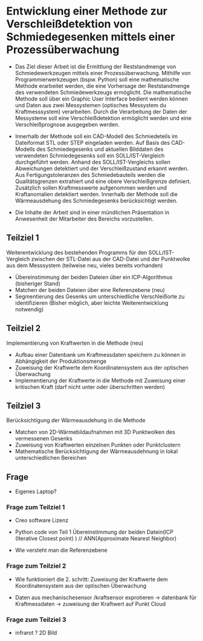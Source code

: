 # Entwicklung einer Methode zur Verschleißdetektion von Schmiedegesenken mittels einer Prozessüberwachung

- Das Ziel dieser Arbeit ist die Ermittlung der Reststandmenge von Schmiedewerkzeugen mittels einer Prozessüberwachung. Mithilfe von Programmierwerkzeugen (bspw. Python) soll eine mathematische Methode erarbeitet werden, die eine Vorhersage der Reststandmenge des verwendeten Schmiedewerkzeugs ermöglicht. Die mathematische Methode soll über ein Graphic User Interface bedient werden können und Daten aus zwei Messystemen (optisches Messystem du Kraftmesssystem) verarbeiten. Durch die Verarbeitung der Daten der Messysteme soll eine Verschleißdetektion ermöglicht werden und eine Verschleißprognose ausgegeben werden.

- Innerhalb der Methode soll ein CAD-Modell des Schmiedeteils im Dateiformat STL oder STEP eingeladen werden. Auf Basis des CAD-Modells des Schmiedegesenks und aktuellen Bilddaten des verwendeten Schmiedegesenks soll ein SOLL/IST-Vergleich durchgeführt werden. Anhand des SOLL/IST-Vergleichs sollen Abweichungen detektiert und der Verschleißzustand erkannt werden. Aus Fertigungstoleranzen des Schmiedebauteils werden die Qualitätsgrenzen extrahiert und eine obere Verschleißgrenze definiert. Zusätzlich sollen Kraftmesswerte aufgenommen werden und Kraftanomalien detektiert werden. Innerhalb der Methode soll die Wärmeausdehung des Schmiedegesenks berücksichtigt werden.

- Die Inhalte der Arbeit sind in einer mündlichen Präsentation in Anwesenheit der Mitarbeiter des Bereichs vorzustellen.

## Teilziel 1

 Weiterentwicklung des bestehenden Programms für den SOLL/IST-Vergleich zwischen der STL-Datei aus der CAD-Datei und der Punktwolke aus dem Messsystem (teilweise neu, vieles bereits vorhanden)

- Übereinstimmung der beiden Dateien über ein ICP-Algorithmus (bisheriger Stand)
- Matchen der beiden Dateien über eine Referenzebene (neu)
- Segmentierung des Gesenks um unterschiedliche Verschleißorte zu identifizieren (Bisher möglich, aber leichte Weiterentwicklung notwendig)

## Teilziel 2

Implementierung von Kraftwerten in die Methode (neu)

- Aufbau einer Datenbank um Kraftmessdaten speichern zu können in Abhängigkeit der Produktionsmenge
- Zuweisung der Kraftwerte dem Koordinatensystem aus der optischen Überwachung
- Implementierung der Kraftwerte in die Methode mit Zuweisung einer kritischen Kraft (darf nicht unter oder überschritten werden)

## Teilziel 3

Berücksichtigung der Wärmeausdehung in die Methode

- Matchen von 2D-Wärmebildaufnahmen mit 3D Punktwolken des vermessenen Gesenks
- Zuweisung von Kraftwerten einzelnen Punkten oder Punktclustern
- Mathematische Berücksichtigung der Wärmeausdehnung in lokal unterschiedlichen Bereichen

## Frage

- Eigenes Laptop?

### Frage zum Teilziel 1

- Creo software Lizenz

- Python code von Teil 1 Übereinstimmung der beiden Datein(ICP (Iterative Closest point) ) // ANN(Approximate Nearest Neighbor)

- Wie versteht man die Referenzebene

### Frage zum Teilziel 2

- Wie funktioniert die 2. schritt: Zuweisung der Kraftwerte dem Koordinatensystem aus der optischen Überwachung

- Daten aus mechanischesensor /kraftsensor exprotieren ->  datenbank für Kraftmessdaten -> zuweisung der Kraftwert auf Punkt Cloud

### Frage zum Teilziel 3

- infrarot ? 2D Bild